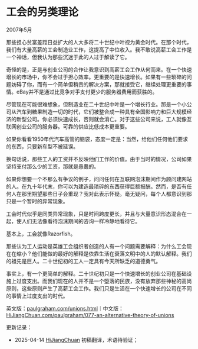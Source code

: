 


# 工会的另类理论

2007年5月

那些担心贫富差距日益扩大的人大多将二十世纪中叶视为黄金时代。在那个时代，我们有大量高薪的工会制造业工作，这提高了中位收入。我不敢说高薪工会工作是一个神话，但我认为那些沉迷于此的人过于解读了它。

奇怪的是，正是与创业公司的合作让我意识到高薪工会工作从何而来。在一个快速增长的市场中，你不会过于担心效率。更重要的是快速增长。如果有一些琐碎的问题妨碍了你，而有一个简单但稍贵的解决方案，那就接受它，继续处理更重要的事情。eBay并不是通过比竞争对手支付更少的服务器费用而获胜的。

尽管现在可能很难想象，但制造业在二十世纪中叶是一个增长行业。那是一个小公司从汽车到糖果制造一切的时代，它们被整合成一种具有全国影响力和巨大规模经济的新型公司。你必须快速成长，否则就会消亡。对于这些公司来说，工人就像互联网创业公司的服务器。可靠的供应比低成本更重要。

如果你看看1950年代汽车高管的脑袋，态度一定是：当然，给他们任何他们要求的东西，只要新车型不被延误。

换句话说，那些工人的工资并不反映他们工作的价值。由于当时的情况，公司如果坚持支付那么少的工资，那就是愚蠢的。

如果你想要一个不那么有争议的例子，问问任何在互联网泡沫期间作为顾问建网站的人。在九十年代末，你可以为建造最琐碎的东西获得巨额报酬。然而，是否有任何人在那里期望那些日子会重现？我对此表示怀疑。毫无疑问，每个人都意识到那只是一个暂时的异常现象。

工会时代似乎是同类异常现象，只是时间跨度更长，并且与大量意识形态混合在一起，使人们无法像看待泡沫期间的咨询一样冷静地看待它。

基本上，工会就像Razorfish。

那些认为工人运动是英雄工会组织者创造的人有一个问题需要解释：为什么工会现在在缩小？他们能做的最好的解释是依靠生活在衰落文明中的人的默认解释。我们的祖先是巨人。二十世纪初的工人一定具有今天所缺乏的道德勇气。

事实上，有一个更简单的解释。二十世纪初只是一个快速增长的创业公司在基础设施上过度支出。而我们现在的人并不是一个堕落的民族，没有放弃那些神秘的高尚原则，这些原则产生了高薪工会工作。我们只是生活在一个快速增长的公司在不同的事情上过度支出的时代。

英文版：[paulgraham.com/unions.html](https://paulgraham.com/unions.html)｜中文版：[HiJiangChuan.com/paulgraham/077-an-alternative-theory-of-unions](https://hijiangchuan.com/paulgraham/077-an-alternative-theory-of-unions)

更新记录：
- 2025-04-14 [HiJiangChuan](https://hijiangchuan.com) 初稿翻译，术语待验证；

